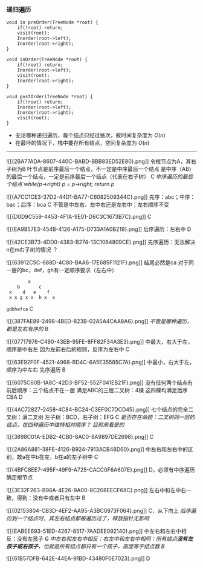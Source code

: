 ### 递归遍历

```
void in preOrder(TreeNode *root) {
	if(!root) return;
	visit(root);
	Inorder(root->left);
	Inorder(root->right);
} 

void inOrder(TreeNode *root) {
	if(!root) return;
	Inorder(root->left);
	visit(root);
	Inorder(root->right);
} 

void postOrder(TreeNode *root) {
	if(!root) return;
	Inorder(root->left);
	Inorder(root->right);
	visit(root);
} 
```

- 无论哪种递归遍历，每个结点只经过依次，故时间复杂度为 $O(n)$
- 在最坏的情况下，栈中要存所有结点，空间复杂度为 $O(n)$

-----
![[{2BA77ADA-8607-440C-BABD-BBB83ED52E80}.png]]
令根节点为A，其右子树为B
叶节点是前序最后一个结点，不一定是中序最后一个结点
是中序（AB）的最后一个结点，一定是前序最后一个结点（代表在右子树）
C
*中序遍历的最后个结点`while(p->right) p = p->right; return p*

![[{A7CC1CE3-37D2-44D1-BA77-C6082509344C}.png]]
先序：abc；中序：bac；后序：bca
C
不管是中左右、左中右还是左右中；左右顺序不变

![[{D0D9C559-4453-4F1A-9E01-D6C3C1673B7C}.png]]
C

![[{EA9B57E3-454B-4126-A175-D733A1A0B219}.png]]
后序遍历：左右中
D

![[{42CE3B73-4DD0-4383-B274-13C1064809CE}.png]]
先序遍历：无法解决n在m右子树的情况
？


![[{63912C5C-688D-4C80-BAA6-17E685F1121F}.png]]
结尾必然是ca
对于同一层的bc，def，gh有一定顺序要求（左右中）
```
		a
	b       c
 x    d   e    f
 x x g x x  h x  x
```
`gdbhefca`
C

![[{387FAE89-2498-4BED-823B-02A5A4CAA8A6}.png]]
*不管是哪种遍历，都是左右有序的*
B

![[{07717976-C490-43EB-95FE-8FF82F34A3E3}.png]]
中最大，右大于左，顺序是中右左
因为左前右后的规则，反序为左右中
C

![[{63E92F0F-4521-4968-BD4C-6A5E35585C7A}.png]]
中最小，右大于左，顺序为中左右
先序遍历
B

![[{6075C60B-1A8C-42D3-BF52-552F041EB21F}.png]]
没有任何两个结点有前后顺序：三个结点不在一层
满足ABC的三层二叉树：4棵
这四棵均满足后序CBA
D

![[{4AC72827-2458-4C84-BC24-C3EF0C7DCD45}.png]]
七个结点的完全二叉树：满二叉树
左子树：BCD，右子树：EFG
C
*是否存在命题：二叉树同一层的结点，在四种遍历中维持相对顺序？*
*目前来看是的*

![[{3898C01A-EDB2-4CB0-8AC0-8A9897DE2698}.png]]
C

![[{2A86A881-38FE-4126-B924-7913ACB48D60}.png]]
中左右和左右中的区别，故a在中b在左，b在a的左子树中
C


![[{4BFC8EE7-495F-49F9-A725-CACC0F6A607E}.png]]
D，必须有中序遍历确定根节点

![[{3E32F263-B98A-4E26-9A00-8C208EECF68C}.png]]
左右中和左中右一致，得到：没有中或者只有左中
B

![[{02153804-CB3D-4EF2-AA95-A3BC0973F064}.png]]
C，从下向上
*后序遍历到一个结点时，其左右结点都被遍历过了，释放指针无影响*

![[{EABEE693-51ED-4267-8517-7AADEE092140}.png]]
中左右和左右中相反：没有左孩子
~~C~~
*中左右和左右中相反：右左中和左右中相同：所有结点**没有左孩子或右孩子**，也就是所有结点都只有一个孩子，高度等于结点数 B*


![[{61B57DFB-642E-44EA-91BD-43480F0E7023}.png]]
D


